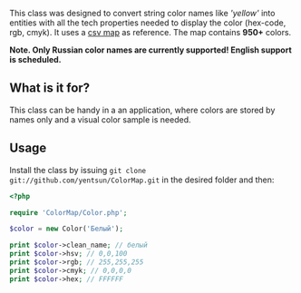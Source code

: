 This class was designed to convert string color names like *'yellow'* into entities with all the tech properties needed to display the color (hex-code, rgb, cmyk). It uses a [csv map](https://github.com/yentsun/ColorMap/blob/master/map.csv) as reference. The map contains **950+** colors.

**Note. Only Russian color names are currently supported! English support is scheduled.**

What is it for?
---------------

This class can be handy in a an application, where colors are stored by names only and a visual color sample is needed.

Usage
-----

Install the class by issuing ```git clone git://github.com/yentsun/ColorMap.git``` in the desired folder and then:

```php
<?php

require 'ColorMap/Color.php';

$color = new Color('Белый');

print $color->clean_name; // белый
print $color->hsv; // 0,0,100
print $color->rgb; // 255,255,255
print $color->cmyk; // 0,0,0,0
print $color->hex; // FFFFFF
```